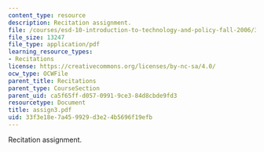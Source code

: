 ```yaml
---
content_type: resource
description: Recitation assignment.
file: /courses/esd-10-introduction-to-technology-and-policy-fall-2006/33f3e18e7a459929d3e24b5696f19efb_assign3.pdf
file_size: 13247
file_type: application/pdf
learning_resource_types:
- Recitations
license: https://creativecommons.org/licenses/by-nc-sa/4.0/
ocw_type: OCWFile
parent_title: Recitations
parent_type: CourseSection
parent_uid: ca5f65ff-d057-0991-9ce3-84d8cbde9fd3
resourcetype: Document
title: assign3.pdf
uid: 33f3e18e-7a45-9929-d3e2-4b5696f19efb
---
```

Recitation assignment.